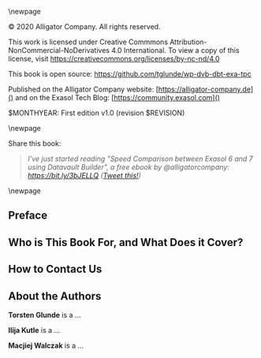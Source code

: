 \newpage

© 2020 Alligator Company. All rights reserved.

This work is licensed under Creative Commmons
Attribution-NonCommercial-NoDerivatives 4.0 International.
To view a copy of this license, visit
<https://creativecommons.org/licenses/by-nc-nd/4.0>

This book is open source:
<https://github.com/tglunde/wp-dvb-dbt-exa-tpc>

Published on the Alligator Company website:
[https://alligator-company.de]()
and on the Exasol Tech Blog:
[https://community.exasol.com]()

$MONTHYEAR: First edition v1.0 (revision $REVISION)

\newpage

Share this book:

> _I've just started reading "Speed Comparison between Exasol 6 and 7 using Datavault Builder", a free ebook by @alligatorcompany: https://bit.ly/3bJELLQ ([Tweet this!](https://ctt.ac/klaBU))_

\newpage

## Preface

## Who is This Book For, and What Does it Cover?

## How to Contact Us

## About the Authors

**Torsten Glunde** is a ...

**Ilija Kutle** is a ...

**Macjiej Walczak** is a ...
